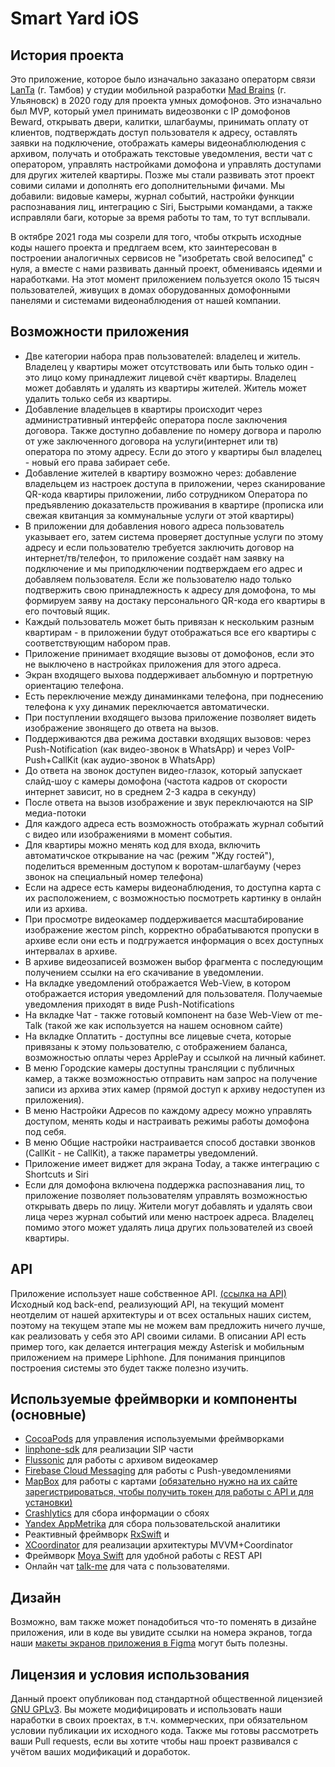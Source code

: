 # Smart Yard  iOS

## История проекта
Это приложение, которое было изначально заказано операторм связи [LanTa](https://www.lanta-net.ru) (г. Тамбов) у студии мобильной разработки [Mad Brains](https://madbrains.ru/) (г. Ульяновск) в 2020 году для проекта умных домофонов. Это изначально был MVP, который умел принимать видеозвонки с IP домофонов Beward, открывать двери, калитки, шлагбаумы, принимать оплату от клиентов, подтверждать доступ пользователя к адресу, оставлять заявки на подключение, отображать камеры видеонаблюлюдения с архивом, получать и отображать текстовые уведомления, вести чат с оператором, управлять настройками домофона и управлять доступами для других жителей квартиры.
Позже мы стали развивать этот проект совими силами и дополнять его дополнительными фичами. Мы добавили: видовые камеры, журнал событий, настройки функции распознавания лиц, интеграцию с Siri, Быстрыми командами, а также исправляли баги, которые за время работы то там, то тут всплывали.

В октябре 2021 года мы созрели для того, чтобы открыть исходные коды нашего проекта и предлгаем всем, кто заинтересован в построении аналогичных сервисов не "изобретать свой велосипед" с нуля, а вместе с нами развивать данный проект, обмениваясь идеями и наработками. На этот момент приложением пользуется около 15 тысяч пользователей, живущих в домах оборудованных домофонными панелями и системами видеонаблюдения от нашей компании.

## Возможности приложения
* Две категории набора прав пользователей: владелец и житель. Владелец у квартиры может отсутствовать или быть только один - это лицо кому принадлежит лицевой счёт квартиры. Владелец может добавлять и удалять из квартиры жителей. Житель может удалить только себя из квартиры.
* Добавление владельцев в квартиры происходит через административный интерфейс оператора после заключения договора. Также доступно добавление по номеру догвора и паролю от уже заключенного договора на услуги(интернет или тв) оператора по этому адресу. Если до этого у квартиры был владелец - новый его права забирает себе.
* Добавление жителей в квартиру возможно через: добавление владельцем из настроек доступа в приложении, через сканирование QR-кода квартиры приложении, либо сотрудником Оператора по предъявлению доказательств проживания в квартире (прописка или свежая квитанция за коммунальные услуги от этой квартиры)
* В приложении для добавления нового адреса пользователь указывает его, затем система проверяет доступные услуги по этому адресу и если пользователю требуется заключить договор на интернет/тв/телефон, то приложение создаёт нам заявку на подключение и мы приподключении подтверждаем его адрес и добавляем пользователя. Если же пользователю надо только подтвержить свою принадлежность к адресу для домофона, то мы формируем заяву на достаку персонального QR-кода его квартиры в его почтовый ящик.
* Каждый пользователь может быть привязан к нескольким разным квартирам - в приложении будут отображаться все его квартиры с соответствующим набором прав.
* Приложение принимает входящие вызовы от домофонов, если это не выключено в настройках приложения для этого адреса. 
* Экран входящего выхова поддерживает альбомную и портретную ориентацию телефона.
* Есть переключение между динаминками телефона, при поднесению телефона к уху динамик переключается автоматически.
* При поступлении входящего вызова приложение позволяет видеть изображение звонящего до ответа на вызов.
* Поддерживаются два режима доставки входящих вызовов: через Push-Notification (как видео-звонок в WhatsApp) и через VoIP-Push+CallKit (как аудио-звонок в WhatsApp)
* До ответа на звонок доступен видео-глазок, который запускает слайд-шоу с камеры домофона (частота кадров от скорости интернет зависит, но в среднем 2-3 кадра в секунду)
* После ответа на вызов изображение и звук переключаются на SIP медиа-потоки
* Для каждого адреса есть возможность отображать журнал событий с видео или изображениями в момент события.
* Для квартиры можно менять код для входа, включить автоматичское открывание на час (режим "Жду гостей"), поделиться временным доступом к воротам-шлагбауму (через звонок на специальный номер телефона)
* Если на адресе есть камеры видеонаблюдения, то доступна карта с их расположением, с возможностью посмотреть картинку в онлайн или из архива.
* При просмотре видеокамер поддерживается масштабирование изображение жестом pinch, корректно обрабатываются пропуски в архиве если они есть и подгружается информация о всех доступных интервалах в архиве.
* В архиве видеозаписей возможен выбор фрагмента с последующим получением ссылки на его скачивание в уведомлении.
* На вкладке уведомлений отображается Web-View, в котором отображается история уведомлений для пользователя. Получаемые уведомления приходят в виде Push-Notifications
* На вкладке Чат - также готовый компонент на базе Web-View от me-Talk (такой же как используется на нашем основном сайте)
* На вкладке Оплатить - доступны все лицевые счета, которые привязаны к этому пользователю, с отображением баланса, возможностью оплаты через ApplePay и ссылкой на личный кабинет.
* В меню Городские камеры доступны трансляции с публичных камер, а также возможностью отправить нам запрос на получение записи из архива этих камер (прямой доступ к архиву недоступен из приложения).
* В меню Настройки Адресов по каждому адресу можно управлять доступом, менять коды и настраивать режимы работы домофона под себя.
* В меню Общие настройки настраивается способ доставки звонков (CallKit - не CallKit), а также параметры уведомлений.
* Приложение имеет виджет для экрана Today, а также интеграцию с Shortcuts и Siri
* Если для домофона включена поддержка распознавания лиц, то приложение позволяет пользователям управлять возможностью открывать дверь по лицу. Жители могут добавлять и удалять свои лица через журнал событий или меню настроек адреса. Владелец помимо этого может удалять лица других пользователей из своей квартиры.

## API
Приложение использует наше собственное API. [(ссылка на API)](https://rosteleset.github.io/ApplicationAPI/)
Исходный код back-end, реализующий API, на текущий момент неотделим от нашей архитектуры и от всех остальных наших систем, поэтому на текущем этапе мы не можем вам предложить ничего лучше, как реализовать у себя это API своими силами. 
В описании API есть пример того, как делается интеграция между Asterisk и мобильным приложением на примере Liphhone. Для понимания принципов построения системы это будет также полезно изучить.

## Используемые фреймворки и компоненты (основные)
* [CocoaPods](https://cocoapods.org/) для управления используемыми фреймворками
* [linphone-sdk](https://github.com/BelledonneCommunications/linphone-iphone) для реализации SIP части
* [Flussonic](https://flussonic.ru/) для работы с архивом видеокамер 
* [Firebase Cloud Messaging](https://firebase.google.com/docs/cloud-messaging) для работы с Push-уведомлениями
* [MapBox](https://www.mapbox.com/) для работы с картами [(обязательно нужно на их сайте зарегистрироваться, чтобы получить токен для работы с API и для установки)](https://docs.mapbox.com/ios/maps/guides/install/)
* [Crashlytics](https://firebase.google.com/docs/crashlytics) для сбора информации о сбоях 
* [Yandex AppMetrika](https://appmetrica.yandex.ru/) для сбора пользовательской аналитики
* Реактивный фреймворк [RxSwift](https://github.com/ReactiveX/RxSwift) и
* [XCoordinator](https://github.com/quickbirdstudios/XCoordinator) для реализации архитектуры MVVM+Coordinator
* Фреймворк [Moya Swift](https://github.com/Moya/Moya) для удобной работы с REST API
* Онлайн чат [talk-me](https://talk-me.ru/) для чата с пользователями.

## Дизайн
Возможно, вам также может понадобиться что-то поменять в дизайне приложения, или в коде вы увидите ссылки на номера экранов, тогда наши [макеты экранов приложения в Figma](https://www.figma.com/file/bGLlEJbu8mVWY7gg4P0Hs2/%D0%9B%D0%B0%D0%BD%D1%82%D0%B0-App-(iOS%2BAndroid)-(Public-copy)?node-id=1377%3A0) могут быть полезны.

## Лицензия и условия использования
Данный проект опубликован под стандартной общественной лицензией [GNU GPLv3](https://www.gnu.org/licenses/gpl-3.0.html).
Вы можете модифицировать и использовать наши наработки в своих проектах, в т.ч. коммерческих, при обязательном условии публикации их исходного кода.
Также мы готовы рассмотреть ваши Pull requests, если вы хотите чтобы наш проект развивался с учётом ваших модификаций и доработок.
